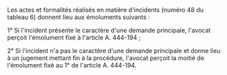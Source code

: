 Les actes et formalités réalisés en matière d'incidents (numéro 48 du tableau 6) donnent lieu aux émoluments suivants :

1° Si l'incident présente le caractère d'une demande principale, l'avocat perçoit l'émolument fixé à l'article A. 444-194 ;

2° Si l'incident n'a pas le caractère d'une demande principale et donne lieu à un jugement mettant fin à la procédure, l'avocat perçoit la moitié de l'émolument fixé au 1° de l'article A. 444-194.
